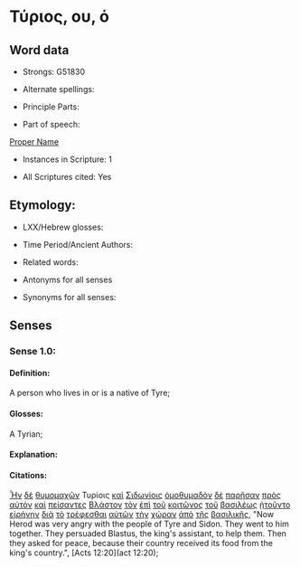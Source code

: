 # Τύριος, ου, ὁ

<!-- Status: S2=NeedsReview -->
<!-- Lexica used for edits: BDAG, FFM, LN, A-S -->

## Word data

* Strongs: G51830

* Alternate spellings:

* Principle Parts: 

* Part of speech: 

[Proper Name](http://ugg.readthedocs.io/en/latest/proper_noun_indeclinable.html)

* Instances in Scripture: 1

* All Scriptures cited: Yes

## Etymology: 

* LXX/Hebrew glosses: 

* Time Period/Ancient Authors: 

* Related words: 

* Antonyms for all senses

* Synonyms for all senses: 

## Senses 

### Sense 1.0:

#### Definition: 

A person who lives in or is a native of Tyre;

#### Glosses:

A Tyrian;

#### Explanation:

#### Citations:

[Ἦν](../G99999/01.md) [δὲ](../G11610/01.md) [θυμομαχῶν](../G23710/01.md) Τυρίοις [καὶ](../G25320/01.md) [Σιδωνίοις](../G46060/01.md) [ὁμοθυμαδὸν](../G36610/01.md) [δὲ](../G11610/01.md) [παρῆσαν](../G39180/01.md) [πρὸς](../G43140/01.md) [αὐτόν](../G08460/01.md) [καὶ](../G25320/01.md) [πείσαντες](../G39820/01.md) [Βλάστον](../G09860/01.md) [τὸν](../G35880/01.md) [ἐπὶ](../G19090/01.md) [τοῦ](../G35880/01.md) [κοιτῶνος](../G28460/01.md) [τοῦ](../G35880/01.md) [βασιλέως](../G09350/01.md) [ᾐτοῦντο](../G01540/01.md) [εἰρήνην](../G15150/01.md) [διὰ](../G12230/01.md) [τὸ](../G35880/01.md) [τρέφεσθαι](../G51420/01.md) [αὐτῶν](../G08460/01.md) [τὴν](../G35880/01.md) [χώραν](../G55610/01.md) [ἀπὸ](../G05750/01.md) [τῆς](../G35880/01.md) [βασιλικῆς](../G09370/01.md), 
"Now Herod was very angry with the people of Tyre and Sidon. They went to him together. They persuaded Blastus, the king's assistant, to help them. Then they asked for peace, because their country received its food from the king's country.", 
[Acts 12:20](act 12:20);
